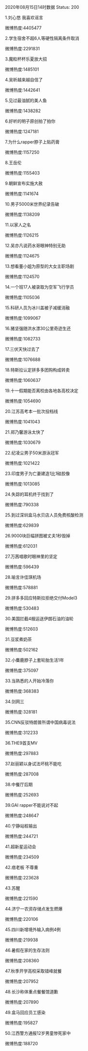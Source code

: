 2020年08月15日14时数据
Status: 200

1.刘心悠 我喜欢谣言

微博热度:4405477

2.学生宿舍不超6人等硬性隔离条件取消

微博热度:2291831

3.魔粒杯杯乐夏放大招

微博热度:1485101

4.吴昕越来越自信了

微博热度:1442641

5.见过最油腻的美人鱼

微博热度:1438282

6.好听的明子原创拍了拍你

微博热度:1247181

7.为什么rapper脖子上贴药膏

微博热度:1157250

8.王岳伦

微博热度:1155403

9.朝鲜宣布实施大赦

微博热度:1141674

10.男子5000米世界纪录告破

微博热度:1138209

11.以家人之名

微博热度:1126215

12.吴亦凡说药水哥眼神特别无助

微博热度:1124675

13.想看董小姐为原型的大女主职场剧

微博热度:1124570

14.一个班17人被录取为空军飞行学员

微博热度:1105036

15.科研人员为冰川盖被子减缓消融

微博热度:1099067

16.猪坚强随洪水漂30公里奇迹生还

微博热度:1082733

17.三伏天快过去了

微博热度:1076688

18.特斯拉认定拼多多团购构成转卖

微博热度:1060637

19.十一假期能否离校由各地各高校决定

微博热度:1054690

20.江苏高考本一批次投档线

微博热度:1041043

21.郑乃馨游泳太快了

微博热度:1030679

22.纪凌尘男子50米游泳冠军

微博热度:1021422

23.印度男子为亡妻建造1比1硅胶像

微博热度:1013085

24.失踪的耳机终于找到了

微博热度:790338

25.到过深圳盒马水贝店人员免费核酸检测

微博热度:629839

26.9000块巨幅拼图被丈夫1秒毁掉

微博热度:612031

27.万茜唱歌时眼神里的坚定

微博热度:596439

28.喻言许佳琪机场

微博热度:578881

29.拼多多回应特斯拉拒绝交付Model3

微博热度:530483

30.美国拦截4艘运送伊朗石油的油轮

微博热度:512603

31.豆浆煮奶茶

微博热度:502162

32.小麋鹿脖子上套轮胎生活1年

微博热度:375097

33.当熟悉的人开始冷落你

微博热度:368383

34.剑网三

微博热度:328181

35.CNN反驳特朗普所谓中国病毒说法

微博热度:312233

36.THE9首支MV

微博热度:297883

37.赵丽颖以身试法坏桃不能吃

微博热度:287008

38.中餐厅后期

微博热度:252693

39.GAI rapper不能说对不起

微博热度:248647

40.宁静站桩输出

微博热度:244721

41.超新星运动会

微博热度:234509

42.痞老板 不尊重

微博热度:223628

43.苏醒

微博热度:221590

44.济宁一农资存储点发生燃爆

微博热度:220106

45.四川新增境外输入病例4例

微博热度:219938

46.暑假在家的生存法则

微博热度:208360

47.秋季开学高校采取错峰就餐

微博热度:207952

48.长沙称体重点餐餐馆道歉

微博热度:207890

49.盒马回应员工感染

微博热度:195827

50.江西警方通报12岁男童惨死家中

微博热度:188720

